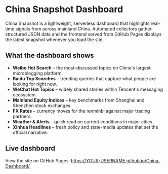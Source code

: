 # China Snapshot Dashboard

China Snapshot is a lightweight, serverless dashboard that highlights real-time signals from across mainland China. Automated collectors gather structured JSON data and the frontend served from GitHub Pages displays the latest snapshot whenever you load the site.

## What the dashboard shows

- **Weibo Hot Search** – the most-discussed topics on China's largest microblogging platform.
- **Baidu Top Searches** – trending queries that capture what people are looking for right now.
- **WeChat Hot Topics** – widely shared stories within Tencent's messaging ecosystem.
- **Mainland Equity Indices** – key benchmarks from Shanghai and Shenzhen stock exchanges.
- **FX Rates** – currency moves for the renminbi against major trading partners.
- **Weather & Alerts** – quick read on current conditions in major cities.
- **Xinhua Headlines** – fresh policy and state-media updates that set the official narrative.

## Live dashboard

View the site on GitHub Pages: https://YOUR-USERNAME.github.io/China-Dashboard/
